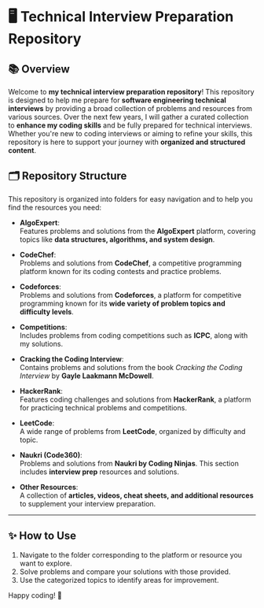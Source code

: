 # 🖥️ Technical Interview Preparation Repository

## 📚 Overview

Welcome to **my technical interview preparation repository**! This repository is designed to help me prepare for **software engineering technical interviews** by providing a broad collection of problems and resources from various sources. Over the next few years, I will gather a curated collection to **enhance my coding skills** and be fully prepared for technical interviews. Whether you're new to coding interviews or aiming to refine your skills, this repository is here to support your journey with **organized and structured content**.

## 🗂️ Repository Structure

This repository is organized into folders for easy navigation and to help you find the resources you need:

- **AlgoExpert**:  
  Features problems and solutions from the **AlgoExpert** platform, covering topics like **data structures, algorithms, and system design**.
  
- **CodeChef**:  
  Problems and solutions from **CodeChef**, a competitive programming platform known for its coding contests and practice problems.

- **Codeforces**:  
  Problems and solutions from **Codeforces**, a platform for competitive programming known for its **wide variety of problem topics and difficulty levels**.

- **Competitions**:  
  Includes problems from coding competitions such as **ICPC**, along with my solutions.

- **Cracking the Coding Interview**:  
  Contains problems and solutions from the book _Cracking the Coding Interview_ by **Gayle Laakmann McDowell**.

- **HackerRank**:  
  Features coding challenges and solutions from **HackerRank**, a platform for practicing technical problems and competitions.
  
- **LeetCode**:  
  A wide range of problems from **LeetCode**, organized by difficulty and topic.

- **Naukri (Code360)**:  
  Problems and solutions from **Naukri by Coding Ninjas**. This section includes **interview prep** resources and solutions.

- **Other Resources**:  
  A collection of **articles, videos, cheat sheets, and additional resources** to supplement your interview preparation.

---

## ✨ How to Use
1. Navigate to the folder corresponding to the platform or resource you want to explore.
2. Solve problems and compare your solutions with those provided.
3. Use the categorized topics to identify areas for improvement.

Happy coding! 🚀
